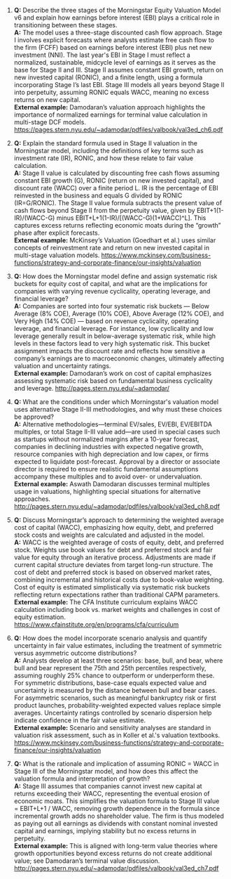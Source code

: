 1. **Q:** Describe the three stages of the Morningstar Equity Valuation Model v6 and explain how earnings before interest (EBI) plays a critical role in transitioning between these stages.  
   **A:** The model uses a three-stage discounted cash flow approach. Stage I involves explicit forecasts where analysts estimate free cash flow to the firm (FCFF) based on earnings before interest (EBI) plus net new investment (NNI). The last year's EBI in Stage I must reflect a normalized, sustainable, midcycle level of earnings as it serves as the base for Stage II and III. Stage II assumes constant EBI growth, return on new invested capital (RONIC), and a finite length, using a formula incorporating Stage I’s last EBI. Stage III models all years beyond Stage II into perpetuity, assuming RONIC equals WACC, meaning no excess returns on new capital.  
   **External example:** Damodaran’s valuation approach highlights the importance of normalized earnings for terminal value calculation in multi-stage DCF models. https://pages.stern.nyu.edu/~adamodar/pdfiles/valbook/val3ed_ch6.pdf  

2. **Q:** Explain the standard formula used in Stage II valuation in the Morningstar model, including the definitions of key terms such as investment rate (IR), RONIC, and how these relate to fair value calculation.  
   **A:** Stage II value is calculated by discounting free cash flows assuming constant EBI growth (G), RONIC (return on new invested capital), and discount rate (WACC) over a finite period L. IR is the percentage of EBI reinvested in the business and equals G divided by RONIC (IR=G/RONIC). The Stage II value formula subtracts the present value of cash flows beyond Stage II from the perpetuity value, given by EBIT+1(1-IR)/(WACC-G) minus EBIT+L+1(1-IR)/[(WACC-G)(1+WACC)^L]. This captures excess returns reflecting economic moats during the “growth” phase after explicit forecasts.  
   **External example:** McKinsey’s Valuation (Goedhart et al.) uses similar concepts of reinvestment rate and return on new invested capital in multi-stage valuation models. https://www.mckinsey.com/business-functions/strategy-and-corporate-finance/our-insights/valuation  

3. **Q:** How does the Morningstar model define and assign systematic risk buckets for equity cost of capital, and what are the implications for companies with varying revenue cyclicality, operating leverage, and financial leverage?  
   **A:** Companies are sorted into four systematic risk buckets — Below Average (8% COE), Average (10% COE), Above Average (12% COE), and Very High (14% COE) — based on revenue cyclicality, operating leverage, and financial leverage. For instance, low cyclicality and low leverage generally result in below-average systematic risk, while high levels in these factors lead to very high systematic risk. This bucket assignment impacts the discount rate and reflects how sensitive a company’s earnings are to macroeconomic changes, ultimately affecting valuation and uncertainty ratings.  
   **External example:** Damodaran’s work on cost of capital emphasizes assessing systematic risk based on fundamental business cyclicality and leverage. http://pages.stern.nyu.edu/~adamodar/  

4. **Q:** What are the conditions under which Morningstar's valuation model uses alternative Stage II-III methodologies, and why must these choices be approved?  
   **A:** Alternative methodologies—terminal EV/sales, EV/EBI, EV/EBITDA multiples, or total Stage II-III value add—are used in special cases such as startups without normalized margins after a 10-year forecast, companies in declining industries with expected negative growth, resource companies with high depreciation and low capex, or firms expected to liquidate post-forecast. Approval by a director or associate director is required to ensure realistic fundamental assumptions accompany these multiples and to avoid over- or undervaluation.  
   **External example:** Aswath Damodaran discusses terminal multiples usage in valuations, highlighting special situations for alternative approaches. http://pages.stern.nyu.edu/~adamodar/pdfiles/valbook/val3ed_ch8.pdf  

5. **Q:** Discuss Morningstar’s approach to determining the weighted average cost of capital (WACC), emphasizing how equity, debt, and preferred stock costs and weights are calculated and adjusted in the model.  
   **A:** WACC is the weighted average of costs of equity, debt, and preferred stock. Weights use book values for debt and preferred stock and fair value for equity through an iterative process. Adjustments are made if current capital structure deviates from target long-run structure. The cost of debt and preferred stock is based on observed market rates, combining incremental and historical costs due to book-value weighting. Cost of equity is estimated simplistically via systematic risk buckets reflecting return expectations rather than traditional CAPM parameters.  
   **External example:** The CFA Institute curriculum explains WACC calculation including book vs. market weights and challenges in cost of equity estimation. https://www.cfainstitute.org/en/programs/cfa/curriculum  

6. **Q:** How does the model incorporate scenario analysis and quantify uncertainty in fair value estimates, including the treatment of symmetric versus asymmetric outcome distributions?  
   **A:** Analysts develop at least three scenarios: base, bull, and bear, where bull and bear represent the 75th and 25th percentiles respectively, assuming roughly 25% chance to outperform or underperform these. For symmetric distributions, base-case equals expected value and uncertainty is measured by the distance between bull and bear cases. For asymmetric scenarios, such as meaningful bankruptcy risk or first product launches, probability-weighted expected values replace simple averages. Uncertainty ratings controlled by scenario dispersion help indicate confidence in the fair value estimate.  
   **External example:** Scenario and sensitivity analyses are standard in valuation risk assessment, such as in Koller et al.'s valuation textbooks. https://www.mckinsey.com/business-functions/strategy-and-corporate-finance/our-insights/valuation  

7. **Q:** What is the rationale and implication of assuming RONIC = WACC in Stage III of the Morningstar model, and how does this affect the valuation formula and interpretation of growth?  
   **A:** Stage III assumes that companies cannot invest new capital at returns exceeding their WACC, representing the eventual erosion of economic moats. This simplifies the valuation formula to Stage III value = EBIT+L+1 / WACC, removing growth dependence in the formula since incremental growth adds no shareholder value. The firm is thus modeled as paying out all earnings as dividends with constant nominal invested capital and earnings, implying stability but no excess returns in perpetuity.  
   **External example:** This is aligned with long-term value theories where growth opportunities beyond excess returns do not create additional value; see Damodaran’s terminal value discussion. http://pages.stern.nyu.edu/~adamodar/pdfiles/valbook/val3ed_ch7.pdf
